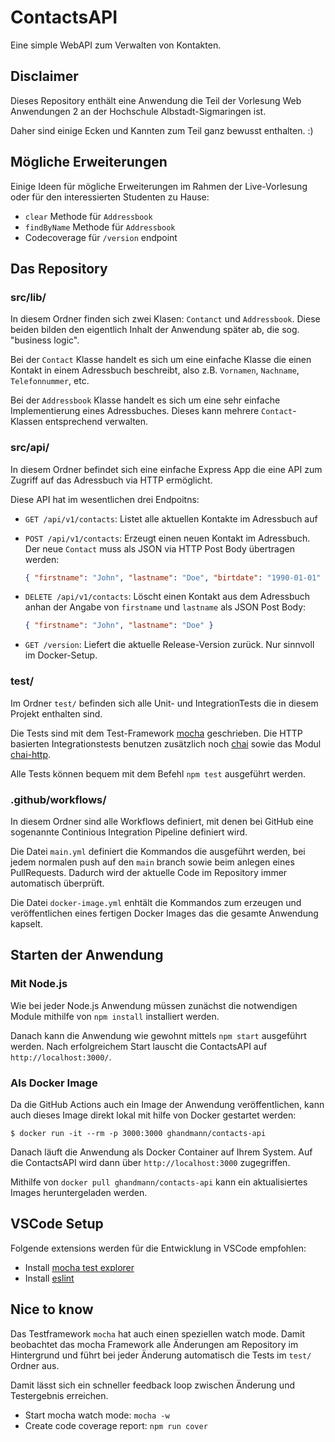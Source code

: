 # ContactsAPI

Eine simple WebAPI zum Verwalten von Kontakten.

## Disclaimer

Dieses Repository enthält eine Anwendung die Teil der Vorlesung Web Anwendungen 2 an der Hochschule Albstadt-Sigmaringen ist.

Daher sind einige Ecken und Kannten zum Teil ganz bewusst enthalten. :)

## Mögliche Erweiterungen
Einige Ideen für mögliche Erweiterungen im Rahmen der Live-Vorlesung oder für den interessierten Studenten zu Hause:

* `clear` Methode für `Addressbook`
* `findByName` Methode für `Addressbook`
* Codecoverage für `/version` endpoint

## Das Repository

### src/lib/

In diesem Ordner finden sich zwei Klasen: `Contanct` und `Addressbook`. Diese beiden bilden den eigentlich Inhalt der Anwendung später ab, die sog. "business logic".

Bei der `Contact` Klasse handelt es sich um eine einfache Klasse die einen Kontakt in einem Adressbuch beschreibt, also z.B. `Vornamen`, `Nachname`, `Telefonnummer`, etc.

Bei der `Addressbook` Klasse handelt es sich um eine sehr einfache Implementierung eines Adressbuches. Dieses kann mehrere `Contact`-Klassen entsprechend verwalten.

### src/api/

In diesem Ordner befindet sich eine einfache Express App die eine API zum Zugriff auf das Adressbuch via HTTP ermöglicht.

Diese API hat im wesentlichen drei Endpoitns:

* `GET /api/v1/contacts`: Listet alle aktuellen Kontakte im Adressbuch auf
* `POST /api/v1/contacts`: Erzeugt einen neuen Kontakt im Adressbuch. Der neue `Contact` muss als JSON via HTTP Post Body übertragen werden:
   ```json
   { "firstname": "John", "lastname": "Doe", "birtdate": "1990-01-01" }
   ```
* `DELETE /api/v1/contacts`: Löscht einen Kontakt aus dem Adressbuch anhan der Angabe von `firstname` und `lastname` als JSON Post Body:
   ```json
   { "firstname": "John", "lastname": "Doe" }
   ```

* `GET /version`: Liefert die aktuelle Release-Version zurück. Nur sinnvoll im Docker-Setup.

### test/

Im Ordner `test/` befinden sich alle Unit- und IntegrationTests die in diesem Projekt enthalten sind.

Die Tests sind mit dem Test-Framework [mocha](https://mochajs.org) geschrieben. Die HTTP basierten Integrationstests benutzen zusätzlich noch [chai](https://www.chaijs.com) sowie das Modul [chai-http](https://www.npmjs.com/package/chai-http).

Alle Tests können bequem mit dem Befehl `npm test` ausgeführt werden.

### .github/workflows/

In diesem Ordner sind alle Workflows definiert, mit denen bei GitHub eine sogenannte Continious Integration Pipeline definiert wird.

Die Datei `main.yml` definiert die Kommandos die ausgeführt werden, bei jedem normalen push auf den `main` branch sowie beim anlegen eines PullRequests. Dadurch wird der aktuelle Code im Repository immer automatisch überprüft.

Die Datei `docker-image.yml` enhtält die Kommandos zum erzeugen und veröffentlichen eines fertigen Docker Images das die gesamte Anwendung kapselt.

## Starten der Anwendung

### Mit Node.js

Wie bei jeder Node.js Anwendung müssen zunächst die notwendigen Module mithilfe von `npm install` installiert werden.

Danach kann die Anwendung wie gewohnt mittels `npm start` ausgeführt werden. Nach erfolgreichem Start lauscht die ContactsAPI auf `http://localhost:3000/`.

### Als Docker Image

Da die GitHub Actions auch ein Image der Anwendung veröffentlichen, kann auch dieses Image direkt lokal mit hilfe von Docker gestartet werden:

```
$ docker run -it --rm -p 3000:3000 ghandmann/contacts-api
```

Danach läuft die Anwendung als Docker Container auf Ihrem System. Auf die ContactsAPI wird dann über `http://localhost:3000` zugegriffen.

Mithilfe von `docker pull ghandmann/contacts-api` kann ein aktualisiertes Images heruntergeladen werden.
## VSCode Setup

Folgende extensions werden für die Entwicklung in VSCode empfohlen:

* Install [mocha test explorer](https://marketplace.visualstudio.com/items?itemName=hbenl.vscode-mocha-test-adapter)
* Install [eslint](https://marketplace.visualstudio.com/items?itemName=dbaeumer.vscode-eslint)

## Nice to know
Das Testframework `mocha` hat auch einen speziellen watch mode. Damit beobachtet das mocha Framework alle Änderungen am Repository im Hintergrund und führt bei jeder Änderung automatisch die Tests im `test/` Ordner aus.

Damit lässt sich ein schneller feedback loop zwischen Änderung und Testergebnis erreichen.

* Start mocha watch mode: `mocha -w`
* Create code coverage report: `npm run cover`